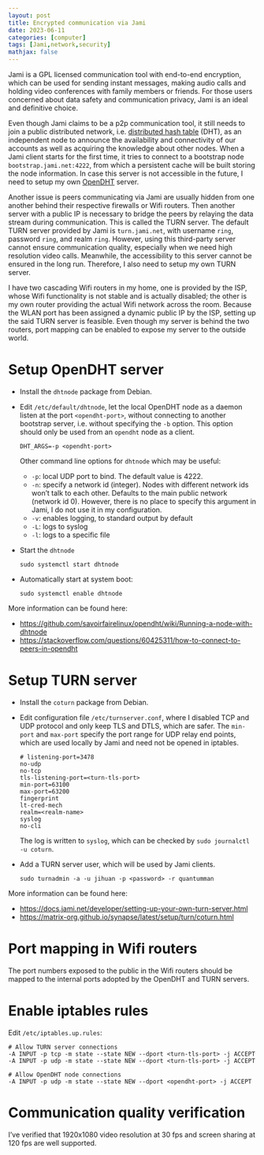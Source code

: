 ```yaml
---
layout: post
title: Encrypted communication via Jami
date: 2023-06-11
categories: [computer]
tags: [Jami,network,security]
mathjax: false
---
```


Jami is a GPL licensed communication tool with end-to-end encryption, which can be used for sending instant messages, making audio calls and holding video conferences with family members or friends. For those users concerned about data safety and communication privacy, Jami is an ideal and definitive choice.

Even though Jami claims to be a p2p communication tool, it still needs to join a public distributed network, i.e. [distributed hash table](https://en.wikipedia.org/wiki/Distributed_hash_table) (DHT), as an independent node to announce the availability and connectivity of our accounts as well as acquiring the knowledge about other nodes. When a Jami client starts for the first time, it tries to connect to a bootstrap node `bootstrap.jami.net:4222`, from which a persistent cache will be built storing the node information. In case this server is not accessible in the future, I need to setup my own [OpenDHT](https://github.com/savoirfairelinux/opendht) server.

Another issue is peers communicating via Jami are usually hidden from one another behind their respective firewalls or Wifi routers. Then another server with a public IP is necessary to bridge the peers by relaying the data stream during communication. This is called the TURN server. The default TURN server provided by Jami is `turn.jami.net`, with username `ring`, password `ring`, and realm `ring`. However, using this third-party server cannot ensure communication quality, especially when we need high resolution video calls. Meanwhile, the accessibility to this server cannot be ensured in the long run. Therefore, I also need to setup my own TURN server.

I have two cascading Wifi routers in my home, one is provided by the ISP, whose Wifi functionality is not stable and is actually disabled; the other is my own router providing the actual Wifi network across the room. Because the WLAN port has been assigned a dynamic public IP by the ISP, setting up the said TURN server is feasible. Even though my server is behind the two routers, port mapping can be enabled to expose my server to the outside world.


# Setup OpenDHT server

-   Install the `dhtnode` package from Debian.
-   Edit `/etc/default/dhtnode`, let the local OpenDHT node as a daemon listen at the port `<opendht-port>`, without connecting to another bootstrap server, i.e. without specifying the `-b` option. This option should only be used from an `opendht` node as a client.
    
    ```text
    DHT_ARGS=-p <opendht-port>
    ```
    
    Other command line options for `dhtnode` which may be useful:
    
    -   `-p`: local UDP port to bind. The default value is 4222.
    -   `-n`: specify a network id (integer). Nodes with different network ids won&rsquo;t talk to each other. Defaults to the main public network (network id 0). However, there is no place to specify this argument in Jami, I do not use it in my configuration.
    -   `-v`: enables logging, to standard output by default
    -   `-L`: logs to syslog
    -   `-l`: logs to a specific file
-   Start the `dhtnode`
    
    ```text
    sudo systemctl start dhtnode
    ```
-   Automatically start at system boot:
    
    ```text
    sudo systemctl enable dhtnode
    ```

More information can be found here:

-   <https://github.com/savoirfairelinux/opendht/wiki/Running-a-node-with-dhtnode>
-   <https://stackoverflow.com/questions/60425311/how-to-connect-to-peers-in-opendht>


# Setup TURN server

-   Install the `coturn` package from Debian.
-   Edit configuration file `/etc/turnserver.conf`, where I disabled TCP and UDP protocol and only keep TLS and DTLS, which are safer. The `min-port` and `max-port` specify the port range for UDP relay end points, which are used locally by Jami and need not be opened in iptables.
    
    ```text
    # listening-port=3478
    no-udp
    no-tcp
    tls-listening-port=<turn-tls-port>
    min-port=63100
    max-port=63200
    fingerprint
    lt-cred-mech
    realm=<realm-name>
    syslog
    no-cli
    ```
    
    The log is written to `syslog`, which can be checked by `sudo journalctl -u coturn`.

-   Add a TURN server user, which will be used by Jami clients.
    
    ```text
    sudo turnadmin -a -u jihuan -p <password> -r quantumman
    ```

More information can be found here:

-   <https://docs.jami.net/developer/setting-up-your-own-turn-server.html>
-   <https://matrix-org.github.io/synapse/latest/setup/turn/coturn.html>


# Port mapping in Wifi routers

The port numbers exposed to the public in the Wifi routers should be mapped to the internal ports adopted by the OpenDHT and TURN servers.


# Enable iptables rules

Edit `/etc/iptables.up.rules`:

```text
# Allow TURN server connections
-A INPUT -p tcp -m state --state NEW --dport <turn-tls-port> -j ACCEPT
-A INPUT -p udp -m state --state NEW --dport <turn-tls-port> -j ACCEPT

# Allow OpenDHT node connections
-A INPUT -p udp -m state --state NEW --dport <opendht-port> -j ACCEPT
```

# Communication quality verification

I&rsquo;ve verified that 1920x1080 video resolution at 30 fps and screen sharing at 120 fps are well supported.
